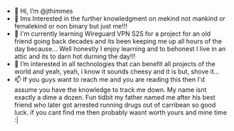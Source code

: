 - 👋 Hi, I’m @jthimmes
- 👀 Ims Interested in the further knowledgment on mekind not mankind or femalekind or non binary but just me!!!
- 🌱 I'm currently learning Wireguard VPN S2S for a project for an old friend going back decades and its been keeping me up all hours of the day because... Well honestly I enjoy learning and to behonest I live in an attic and its to darn hot durning the day!!!
- 💞️ I’m interested in all technologies that can benefit all projects of the world and yeah, yeah, i know it sounds cheesy and it is but, shove it...
- 📫 If you guys want to reach me and you are reading this then I'd assume you have the knowledge to track me down. My name isnt exactly a dime a dozen.  Fun tidbit my father named me after his best friend who later got arrested running drugs out of carribean so good luck.  if you cant find me then probably wasnt worth yours and mine time :|

<!---
jthimmes/jthimmes is a ✨ special ✨ repository because its `README.md` (this file) appears on your GitHub profile.
You can click the Preview link to take a look at your changes.
--->
